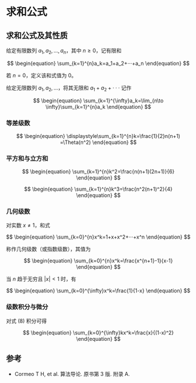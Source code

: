 # 求和公式

## 求和公式及其性质

给定有限数列 $a_1,a_2,...,a_n$，其中 $n\ge 0$，记有限和

$$
\begin{equation}
    \sum_{k=1}^{n}a_k=a_1+a_2+···+a_n
\end{equation}
$$

若 $n=0$，定义该和式值为 $0$。

给定无限数列 $a_1,a_2,...$，将其无限和 $a_1+a_2+···$ 记作

$$
\begin{equation}
    \sum_{k=1}^{\infty}a_k=\lim_{n\to \infty}\sum_{k=1}^{n}a_k
\end{equation}
$$

### 等差级数

$$
\begin{equation}
    \displaystyle\sum_{k=1}^{n}k=\frac{1}{2}n(n+1) =\Theta(n^2)
\end{equation}
$$

### 平方和与立方和

$$
\begin{equation}
    \sum_{k=1}^{n}k^2=\frac{n(n+1)(2n+1)}{6}
\end{equation}
$$

$$
\begin{equation}
    \sum_{k=1}^{n}k^3=\frac{n^2(n+1)^2}{4}
\end{equation}
$$

### 几何级数

对实数 $x\ne 1$，和式

$$
\begin{equation}
    \sum_{k=0}^{n}x^k=1+x+x^2+···+x^n
\end{equation}
$$

称作几何级数（或指数级数），其值为

$$
\begin{equation}
    \sum_{k=0}^{n}x^k=\frac{x^{n+1}-1}{x-1}
\end{equation}
$$

当 $n$ 趋于无穷且 $|x|\lt 1$ 时，有

$$
\begin{equation}
    \sum_{k=0}^{\infty}x^k=\frac{1}{1-x}
\end{equation}
$$

### 级数积分与微分

对式 $(8)$ 积分可得

$$
\begin{equation}
    \sum_{k=0}^{\infty}kx^k=\frac{x}{(1-x)^2}
\end{equation}
$$

## 参考

- Cormeo T H, et al. 算法导论. 原书第 3 版. 附录 A.

